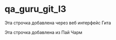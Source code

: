 # qa_guru_git_l3

Эта строчка добавлена через веб интерфейс Гита

Эта строчка добавлена из Пай Чарм
